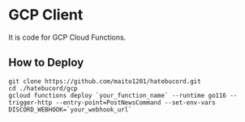 # GCP Client

It is code for GCP Cloud Functions.

## How to Deploy

```
git clone https://github.com/maito1201/hatebucord.git
cd ./hatebucord/gcp
gcloud functions deploy `your_function_name` --runtime go116 --trigger-http --entry-point=PostNewsCommand --set-env-vars DISCORD_WEBHOOK=`your_webhook_url`
```